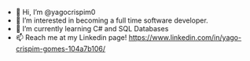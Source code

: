 - 👋 Hi, I’m @yagocrispim0
- 👀 I’m interested in becoming a full time software developer.
- 🌱 I’m currently learning C# and SQL Databases
- 📫 Reach me at my Linkedin page! https://www.linkedin.com/in/yago-crispim-gomes-104a7b106/
